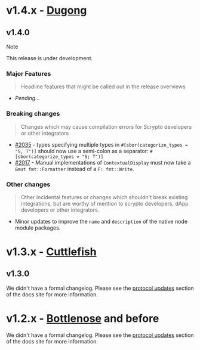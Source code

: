 <!--
> The purpose of this document is to be turned into:
> * Release Overviews (e.g. in github release notes or Discord/email announcements)
> * Detailed developer-facing release notes, to assist developers upgrading their scrypto or other integrations to the new version.
>
> It should be grouped by:
> # Protocol Update
> ## Version (Minor or patch)
> ### Subsections: Major Features | Breaking changes | Other changes
> 
> A new release should contain the following:

> [!NOTE]
> 
> This release is under development.

### Major Features

> Headline features that might be called out in the release overviews

* *Pending...*

### Breaking changes

> Changes which may cause compilation errors for Scrypto developers or other integrators

* *Pending...*

### Other changes

> Other incidental features or changes which shouldn't break existing integrations, but are worthy of mention to scrypto developers, dApp developers or other integrators.

* *Pending...*

-->

# v1.4.x - [Dugong](https://docs.radixdlt.com/docs/dugong)

## v1.4.0

> [!NOTE]
> 
> This release is under development.

### Major Features

> Headline features that might be called out in the release overviews

* *Pending...*

### Breaking changes

> Changes which may cause compilation errors for Scrypto developers or other integrators

* [#2035](https://github.com/radixdlt/radixdlt-scrypto/pull/2035) - types specifying multiple types in `#[sbor(categorize_types = "S, T")]` should now use a semi-colon as a separator: `#[sbor(categorize_types = "S; T")]`
* [#2017](https://github.com/radixdlt/radixdlt-scrypto/pull/2017) - Manual implementations of `ContextualDisplay` must now take a `&mut fmt::Formatter` instead of a `F: fmt::Write`.

### Other changes

> Other incidental features or changes which shouldn't break existing integrations, but are worthy of mention to scrypto developers, dApp developers or other integrators.

* Minor updates to improve the `name` and `description` of the native node module packages.

# v1.3.x - [Cuttlefish](https://docs.radixdlt.com/docs/cuttlefish)

## v1.3.0

We didn't have a formal changelog. Please see the [protocol updates](https://docs.radixdlt.com/docs/protocol-updates) section of the docs site for more information.

# v1.2.x - [Bottlenose](https://docs.radixdlt.com/docs/bottlenose) and before

We didn't have a formal changelog. Please see the [protocol updates](https://docs.radixdlt.com/docs/protocol-updates) section of the docs site for more information.
